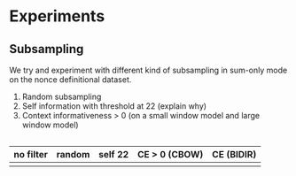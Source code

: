 # Experiments

## Subsampling
We try and experiment with different kind of subsampling in sum-only mode on
the nonce definitional dataset.
1. Random subsampling
2. Self information with threshold at 22 (explain why)
3. Context informativeness > 0 (on a small window model and large window model)

```bash

```

| no filter | random | self 22 | CE > 0 (CBOW) | CE (BIDIR)
| --- | --- | --- | --- | --- |
|  | | |  |  |
